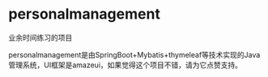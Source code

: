 # personalmanagement
业余时间练习的项目

personalmanagement是由SpringBoot+Mybatis+thymeleaf等技术实现的Java管理系统，UI框架是amazeui，如果觉得这个项目不错，请为它点赞支持。
